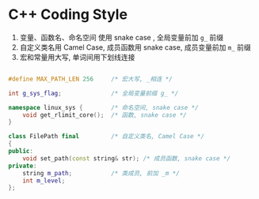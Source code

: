 # C++ Coding Style
1. 变量、函数名、命名空间 使用 snake case , 全局变量前加 `g_` 前缀
2. 自定义类名用 Camel Case, 成员函数用 snake case, 成员变量前加 `m_` 前缀
3. 宏和常量用大写, 单词间用下划线连接

```c++

#define MAX_PATH_LEN 256     /* 宏大写, _相连 */

int g_sys_flag;              /* 全局变量前缀 g_ */

namespace linux_sys {        /* 命名空间, snake case */
    void get_rlimit_core();  /* 函数, snake case */
}

class FilePath final         /* 自定义类名, Camel Case */
{
public:
    void set_path(const string& str); /* 成员函数, snake case */
private:
    string m_path;           /* 类成员, 前加 _m */
    int m_level;
};

```
